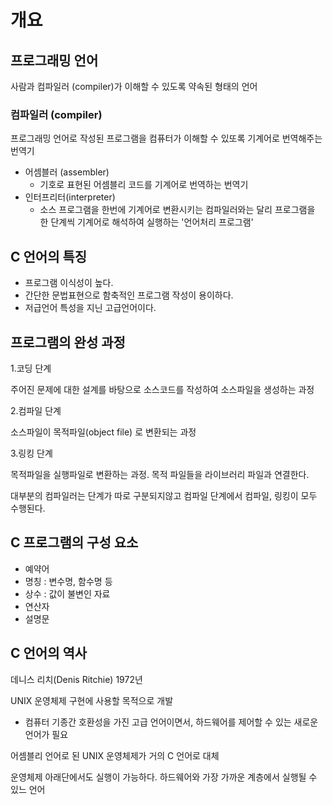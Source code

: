 # 개요

## 프로그래밍 언어

사람과 컴파일러 (compiler)가 이해할 수 있도록 약속된 형태의 언어

### 컴파일러 (compiler)

프로그래밍 언어로 작성된 프로그램을 컴퓨터가 이해할 수 있또록 기계어로 번역해주는 번역기

* 어셈블러 (assembler)
  * 기호로 표현된 어셈블리 코드를 기계어로 번역하는 번역기
* 인터프리터(interpreter)
  * 소스 프로그램을 한번에 기계어로 변환시키는 컴파일러와는 달리 프로그램을 한 단계씩 기계어로 해석하여 실행하는 '언어처리 프로그램'

## C 언어의 특징

* 프로그램 이식성이 높다.
* 간단한 문법표현으로 함축적인 프로그램 작성이 용이하다.
* 저급언어 특성을 지닌 고급언어이다.

## 프로그램의 완성 과정

1.코딩 단계

주어진 문제에 대한 설계를 바탕으로 소스코드를 작성하여 소스파일을 생성하는 과정

2.컴파일 단계

소스파일이 목적파일(object file) 로 변환되는 과정

3.링킹 단계

목적파일을 실행파일로 변환하는 과정. 목적 파일들을 라이브러리 파일과 연결한다.

대부분의 컴파일러는 단계가 따로 구분되지않고 컴파일 단계에서 컴파일, 링킹이 모두 수행된다.

## C 프로그램의 구성 요소
 
* 예약어
* 명칭 : 변수명, 함수명 등
* 상수 : 값이 불변인 자료
* 연산자
* 설명문

## C 언어의 역사

데니스 리치(Denis Ritchie) 1972년

UNIX 운영체제 구현에 사용할 목적으로 개발
* 컴퓨터 기종간 호환성을 가진 고급 언어이면서, 하드웨어를 제어할 수 있는 새로운 언어가 필요

어셈블리 언어로 된 UNIX 운영체제가 거의 C 언어로 대체

운영체제 아래단에서도 실행이 가능하다. 하드웨어와 가장 가까운 계층에서 실행될 수 있느 언어

